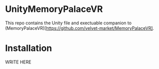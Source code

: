 # UnityMemoryPalaceVR
This repo contains the Unity file and exectuable companion to (MemoryPalaceVR)[https://github.com/velvet-market/MemoryPalaceVR].

# Installation
WRITE HERE
